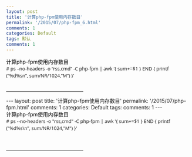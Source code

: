 ```yaml
---
layout: post
title: '计算php-fpm使用内存数目'
permalink: '/2015/07/php-fpm_6.html'
comments: 1
categories: Default
tags: 默认
comments: 1
---
```

<div><span></span><span style="color: rgb(0, 0, 0); background-color: rgba(0, 0, 0, 0);">计算php-fpm使用内存数目</span></div>

<div><span style="color: rgb(20, 20, 20); font-family: 'Open Sans', sans-serif; font-size: 13px; line-height: 19px;"># ps –no-headers -o “rss,cmd” -C php-fpm | awk ‘{ sum+=$1 } END { printf (“%d%sn”, sum/NR/1024,”M”) }’</span></div>

<div><span style="color: rgb(20, 20, 20); font-family: 'Open Sans', sans-serif; font-size: 13px; line-height: 19px;"><br/></span></div>

<div></div>

<hr align="left" color="#b5c4df" size="1" style="width: 210px; height: 1px;"/>

<div><span></span></div>

<div style="MARGIN: 10px; FONT-FAMILY: verdana; FONT-SIZE: 10pt"></div>---
layout: post
title: '计算php-fpm使用内存数目'
permalink: '/2015/07/php-fpm.html'
comments: 1
categories: Default
tags: 
comments: 1
---
<div><span></span><span style="color: rgb(0, 0, 0); background-color: rgba(0, 0, 0, 0);">计算php-fpm使用内存数目</span></div>

<div><span style="color: rgb(20, 20, 20); font-family: 'Open Sans', sans-serif; font-size: 13px; line-height: 19px;"># ps --no-headers -o "rss,cmd" -C php-fpm | awk '{ sum+=$1 } END { printf ("%d%s\n", sum/NR/1024,"M") }'</span></div>

<div><span style="color: rgb(20, 20, 20); font-family: 'Open Sans', sans-serif; font-size: 13px; line-height: 19px;"><br/></span></div>

 

<div><br/></div>

<hr align="left" color="#b5c4df" size="1" style="width: 210px; height: 1px;"/>

 

<div><span><div style="MARGIN: 10px; FONT-FAMILY: verdana; FONT-SIZE: 10pt"><br/></div></span></div>